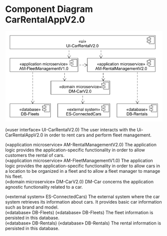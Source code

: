 # Component Diagram CarRentalAppV2.0

![](../figures/cd_car_rental_app_v2.0.png)

(«user interface» UI-CarRentalV2.0) The user interacts with the Ui-CarRentalAppV2.0 in order to rent cars and perform fleet management.

(«application microservice» AM-RentalManagementV2.0) The application logic provides the application-specific functionality in order to allow customers the rental of cars.  
(«application microservice» AM-FleetManagementV1.0) The application logic provides the application-specific functionality in order to allow cars in a location to be organized in a fleet and to allow a fleet manager to manage his fleet.  
(«domain microservice» DM-CarV2.0) DM-Car concerns the application agnostic functionality related to a car.

(«external system» ES-ConnectedCars) The external system where the car system retrieves its information about cars. It provides basic car information such as brand and model.  
(«database» DB-Fleets) («database» DB-Fleets) The fleet information is persisted in this database.  
(«database» DB-Rentals) («database» DB-Rentals) The rental information is persisted in this database.
